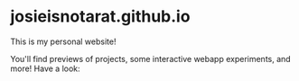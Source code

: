 # josieisnotarat.github.io

This is my personal website!

You'll find previews of projects, some interactive webapp experiments, and more!
Have a look: <a href="https://josieisnotarat.github.io">
